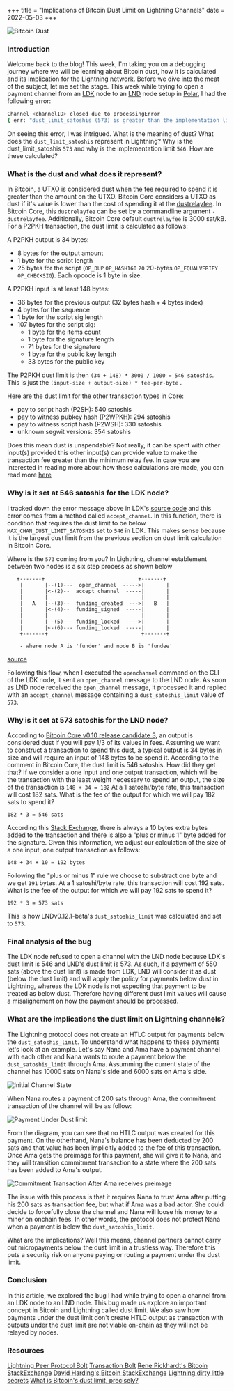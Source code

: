+++
title = "Implications of Bitcoin Dust Limit on Lightning Channels"
date = 2022-05-03
+++

![Bitcoin Dust](https://res.cloudinary.com/vladimirfomene/image/upload/v1653067097/blog/bitcoin-dust.jpg)

### Introduction

Welcome back to the blog! This week, I'm taking you on a debugging journey where we will be learning about Bitcoin dust, how it is calculated and its implication for the Lightning network. Before we dive into the meat of the subject, let me set the stage. This week while trying to open a payment channel from an [LDK](https://lightningdevkit.org/) node to an [LND](https://github.com/lightningnetwork/lnd) node setup in [Polar](https://lightningpolar.com/), I had the following error:

```sh
Channel <channelID> closed due to processingError
{ err: "dust_limit_satoshis (573) is greater than the implementation limit (546)" }

```

On seeing this error, I was intrigued. What is the meaning of dust? What does the `dust_limit_satoshis` represent in Lightning? Why is the dust_limit_satoshis `573` and why is the implementation limit `546`. How are these calculated?

### What is the dust and what does it represent?

In Bitcoin, a UTXO is considered dust when the fee required to spend it is greater than the amount on the UTXO. Bitcoin Core considers a UTXO as dust if it's value is lower than the cost of spending it at the [dustrelayfee](https://github.com/bitcoin/bitcoin/commit/9022aa3). In Bitcoin Core, this `dustrelayfee` can be set by a commandline argument `-dustrelayfee`. Additionally, Bitcoin Core default `dustrelayfee` is 3000 sat/kB. For a P2PKH transaction, the dust limit is calculated as follows:

A P2PKH output is 34 bytes:

- 8 bytes for the output amount
- 1 byte for the script length
- 25 bytes for the script (`OP_DUP` `OP_HASH160` `20` 20-bytes `OP_EQUALVERIFY` `OP_CHECKSIG`). Each opcode is 1 byte in size.

A P2PKH input is at least 148 bytes:

- 36 bytes for the previous output (32 bytes hash + 4 bytes index)
- 4 bytes for the sequence
- 1 byte for the script sig length
- 107 bytes for the script sig:
  - 1 byte for the items count
  - 1 byte for the signature length
  - 71 bytes for the signature
  - 1 byte for the public key length
  - 33 bytes for the public key

The P2PKH dust limit is then `(34 + 148) * 3000 / 1000 = 546 satoshis`. This is just the  `(input-size + output-size) * fee-per-byte` .

Here are the dust limit for the other transaction types in Core:
- pay to script hash (P2SH): 540 satoshis
- pay to witness pubkey hash (P2WPKH): 294 satoshis
- pay to witness script hash (P2WSH): 330 satoshis
- unknown segwit versions: 354 satoshis

Does this mean dust is unspendable? Not really, it can be spent with other input(s) provided this other input(s) can provide value to make the transaction fee greater than the minimum relay fee. In case you are interested in reading more about how these calculations are made, you can read more [here](https://github.com/lightning/bolts/blob/master/03-transactions.md)



### Why is it set at 546 satoshis for the LDK node?

I tracked down the error message above in LDK's [source code](https://github.com/lightningdevkit/rust-lightning/blob/main/lightning/src/ln/channel.rs#L1961)  and this error comes from a method called `accept_channel`. In this function, there is condition that requires the dust limit to be below  `MAX_CHAN_DUST_LIMIT_SATOSHIS` set to `546` in LDK. This makes sense because it is the largest dust limit from the previous section on dust limit calculation in Bitcoin Core. 

Where is the `573` coming from you? In Lightning, channel establement between two nodes is a six step process as shown below

       +-------+                              +-------+
        |       |--(1)---  open_channel  ----->|       |
        |       |<-(2)--  accept_channel  -----|       |
        |       |                              |       |
        |   A   |--(3)--  funding_created  --->|   B   |
        |       |<-(4)--  funding_signed  -----|       |
        |       |                              |       |
        |       |--(5)--- funding_locked  ---->|       |
        |       |<-(6)--- funding_locked  -----|       |
        +-------+                              +-------+

        - where node A is 'funder' and node B is 'fundee'
		
[source](https://github.com/lightning/bolts/blob/master/02-peer-protocol.md)

Following this flow, when I executed the `openchannel` command on the CLI of the LDK node, it sent an `open_channel` message to the LND node. As soon as LND node received the `open_channel` message, it processed it and replied with an `accept_channel` message containing a `dust_satoshis_limit` value of `573`.

### Why is it set at 573 satoshis for the LND node?

According to [Bitcoin Core v0.10 release candidate 3](https://github.com/bitcoin/bitcoin/blob/v0.10.0rc3/src/primitives/transaction.h#L137), an output is considered dust if you will pay 1/3 of its values in fees. Assuming we want to construct a transaction to spend this dust, a typical output is 34 bytes in size and will require an input of 148 bytes to be spend it. According to the comment in Bitcoin Core, the dust limit is 546 satoshis. How did they get that? If we consider a one input and one output transaction, which will be the transaction with the least weight necessary to spend an output, the size of the transaction is `148 + 34 = 182` At a 1 satoshi/byte rate, this transaction will cost 182 sats. What is the fee of the output for which we will pay 182 sats to spend it? 

`182 * 3 = 546 sats`


 According this [Stack Exchange](https://bitcoin.stackexchange.com/questions/1195/how-to-calculate-transaction-size-before-sending-legacy-non-segwit-p2pkh-p2sh), there is always a 10 bytes extra bytes added to the transaction and there is also a "plus or minus 1" byte added for the signature. Given this information, we adjust our calculation of the size of a one input, one output transaction as follows:

`148 + 34 + 10 = 192 bytes ` 

Following the "plus or minus 1" rule we choose to substract one byte and we get `191` bytes. At a 1 satoshi/byte rate, this transaction will cost 192 sats. What is the fee of the output for which we will pay 192 sats to spend it?

`192 * 3 = 573 sats`


This is how LNDv0.12.1-beta's `dust_satoshis_limit` was calculated and set to `573`.

### Final analysis of the bug
The LDK node refused to open a channel with the LND node because LDK's dust limit is 546 and LND's dust limit is 573. As such, if a payment of 550 sats (above the dust limit) is made from LDK, LND will consider it as dust (below the dust limit) and will apply the policy for payments below dust in Lightning, whereas the LDK node is not expecting that payment to be treated as below dust. Therefore having different dust limit values will cause a misalignement on how the payment should be processed.


### What are the implications the dust limit on Lightning channels?

The Lightning protocol does not create an HTLC output for payments below the `dust_satoshis_limit`. To understand what happens to these payments let's look at an example. Let's say Nana and Ama have a payment channel with each other and Nana wants to route a payment below the  `dust_satoshis_limit` through Ama. Assumming the current state of the channel has 10000 sats on Nana's side and 6000 sats on Ama's side.

![Initial Channel State](https://dev-to-uploads.s3.amazonaws.com/uploads/articles/43qhjuv307fn0d1zhyz4.png)

When Nana routes a payment of 200 sats through Ama, the commitment transaction of the channel will be as follow:

![Payment Under Dust limit](https://dev-to-uploads.s3.amazonaws.com/uploads/articles/tahzq97aozxn6wmz17eg.png)

From the diagram, you can see that no HTLC output was created for this payment. On the otherhand, Nana's balance has been deducted by 200 sats and that value has been implicitly added to the fee of this transaction. Once Ama gets the preimage for this payment, she will give it to Nana, and they will transition commitment transaction to a state where the 200 sats has been added to Ama's output. 

![Commitment Transaction After Ama receives preimage](https://dev-to-uploads.s3.amazonaws.com/uploads/articles/dsyc7e7f8hpzrqwbnidb.png)

The issue with this process is that it requires Nana to trust Ama after putting his 200 sats as transaction fee, but what if Ama was a bad actor. She could decide to forcefully close the channel and Nana will loose his money to a miner on onchain fees. In other words, the protocol does not protect Nana when a payment is below the `dust_satoshis_limit`.

What are the implications? Well this means, channel partners cannot carry out micropayments below the dust limit in a trustless way. Therefore this puts a security risk on anyone paying or routing a payment under the dust limit.


### Conclusion

In this article, we explored the bug I had while trying to open a channel from an LDK node to an LND node. This bug made us explore an important concept in Bitcoin and Lightning called dust limit. We also saw how payments under the dust limit don't create HTLC output as transaction with outputs under the dust limit are not viable on-chain as they will not be relayed by nodes. 

### Resources

[Lightning Peer Protocol Bolt](https://github.com/lightning/bolts/blob/master/02-peer-protocol.md)
[Transaction Bolt](https://github.com/lightning/bolts/blob/master/03-transactions.md)
[Rene Pickhardt's Bitcoin StackExchange](https://bitcoin.stackexchange.com/questions/87735/how-can-i-create-htlcs-below-dust-limit-satoshi-in-lightning-network)
[David Harding's Bitcoin StackExchange](https://bitcoin.stackexchange.com/questions/85650/htlcs-dont-work-for-micropayments)
[Lightning dirty little secrets](https://medium.com/@peter_r/visualizing-htlcs-and-the-lightning-networks-dirty-little-secret-cb9b5773a0)
[What is Bitcoin's dust limit, precisely?](https://www.reddit.com/r/Bitcoin/comments/2unzen/what_is_bitcoins_dust_limit_precisely/)